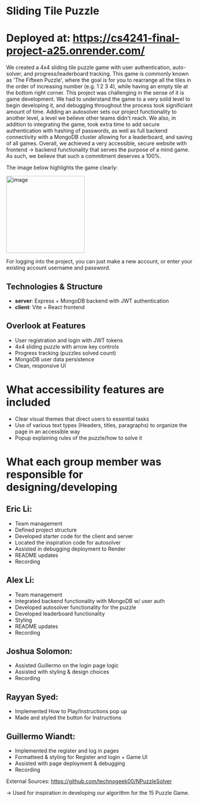 # Sliding Tile Puzzle
# Deployed at: https://cs4241-final-project-a25.onrender.com/
We created a 4x4 sliding tile puzzle game with user authentication, auto-solver, and progress/leaderboard tracking. This game is commonly known as 'The Fifteen Puzzle', where the goal is for you to rearrange all the tiles in the order of increasing number (e.g. 1 2 3 4), while having an empty tile at the bottom right corner. This project was challenging in the sense of it is game development. We had to understand the game to a very solid level to begin developing it, and debugging throughout the process took significiant amount of time. Adding an autosolver sets our project functionality to another level, a level we believe other teams didn't reach. We also, in addition to integrating the game, took extra time to add secure authentication with hashing of passwords, as well as full backend connectivity with a MongoDB cluster allowing for a leaderboard, and saving of all games. Overall, we achieved a very accessible, secure website with frontend -> backend functionality that serves the purpose of a mind game. As such, we believe that such a commitment deserves a 100%. 

The image below highlights the game clearly: 

<img width="210" height="207" alt="image" src="https://github.com/user-attachments/assets/abdaaa47-e6d4-4009-b578-18abc755dfe6" />


For logging into the project, you can just make a new account, or enter your existing account username and password. 


## Technologies & Structure
- **server**: Express + MongoDB backend with JWT authentication
- **client**: Vite + React frontend

## Overlook at Features
- User registration and login with JWT tokens
- 4x4 sliding puzzle with arrow key controls  
- Progress tracking (puzzles solved count)
- MongoDB user data persistence
- Clean, responsive UI

# What accessibility features are included
- Clear visual themes that direct users to essential tasks
- Use of various text types (Headers, titles, paragraphs) to organize the page in an accessible way
- Popup explaining rules of the puzzle/how to solve it

# What each group member was responsible for designing/developing
## Eric Li: 
- Team management
- Defined project structure
- Developed starter code for the client and server
- Located the inspiration code for autosolver
- Assisted in debugging deployment to Render
- README updates
- Recording
  
## Alex Li:
- Team management
- Integrated backend functionality with MongoDB w/ user auth
- Developed autosolver functionality for the puzzle
- Developed leaderboard functionality
- Styling 
- README updates
- Recording
  
## Joshua Solomon:
- Assisted Guillermo on the login page logic
- Assisted with styling & design choices
- Recording

## Rayyan Syed:
- Implemented How to Play/Instructions pop up
- Made and styled the button for Instructions 

## Guillermo Wiandt: 
- Implemented the register and log in pages
- Formatteed & styling for Register and login + Game UI
- Assisted with page deployment & debugging
- Recording 

External Sources: 
https://github.com/technogeek00/NPuzzleSolver 

-> Used for inspiration in developing our algorithm for the 15 Puzzle Game. 

